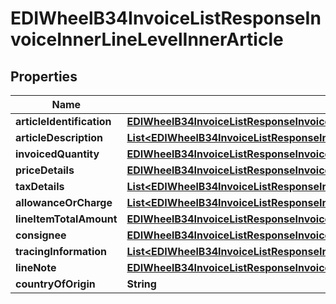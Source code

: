 

# EDIWheelB34InvoiceListResponseInvoiceInnerLineLevelInnerArticle


## Properties

| Name | Type | Description | Notes |
|------------ | ------------- | ------------- | -------------|
|**articleIdentification** | [**EDIWheelB34InvoiceListResponseInvoiceInnerLineLevelInnerArticleArticleIdentification**](EDIWheelB34InvoiceListResponseInvoiceInnerLineLevelInnerArticleArticleIdentification.md) |  |  |
|**articleDescription** | [**List&lt;EDIWheelB34InvoiceListResponseInvoiceInnerLineLevelInnerArticleArticleDescriptionInner&gt;**](EDIWheelB34InvoiceListResponseInvoiceInnerLineLevelInnerArticleArticleDescriptionInner.md) |  |  |
|**invoicedQuantity** | [**EDIWheelB34InvoiceListResponseInvoiceInnerLineLevelInnerArticleInvoicedQuantity**](EDIWheelB34InvoiceListResponseInvoiceInnerLineLevelInnerArticleInvoicedQuantity.md) |  |  [optional] |
|**priceDetails** | [**EDIWheelB34InvoiceListResponseInvoiceInnerLineLevelInnerArticlePriceDetails**](EDIWheelB34InvoiceListResponseInvoiceInnerLineLevelInnerArticlePriceDetails.md) |  |  |
|**taxDetails** | [**List&lt;EDIWheelB34InvoiceListResponseInvoiceInnerLineLevelInnerArticleTaxDetailsInner&gt;**](EDIWheelB34InvoiceListResponseInvoiceInnerLineLevelInnerArticleTaxDetailsInner.md) |  |  [optional] |
|**allowanceOrCharge** | [**List&lt;EDIWheelB34InvoiceListResponseInvoiceInnerLineLevelInnerArticleAllowanceOrChargeInner&gt;**](EDIWheelB34InvoiceListResponseInvoiceInnerLineLevelInnerArticleAllowanceOrChargeInner.md) |  |  [optional] |
|**lineItemTotalAmount** | [**EDIWheelB34InvoiceListResponseInvoiceInnerLineLevelInnerArticleLineItemTotalAmount**](EDIWheelB34InvoiceListResponseInvoiceInnerLineLevelInnerArticleLineItemTotalAmount.md) |  |  [optional] |
|**consignee** | [**EDIWheelB34InvoiceListResponseInvoiceInnerLineLevelInnerArticleConsignee**](EDIWheelB34InvoiceListResponseInvoiceInnerLineLevelInnerArticleConsignee.md) |  |  [optional] |
|**tracingInformation** | [**List&lt;EDIWheelB34InvoiceListResponseInvoiceInnerLineLevelInnerArticleTracingInformationInner&gt;**](EDIWheelB34InvoiceListResponseInvoiceInnerLineLevelInnerArticleTracingInformationInner.md) |  |  [optional] |
|**lineNote** | [**EDIWheelB34InvoiceListResponseInvoiceInnerLineLevelInnerArticleLineNote**](EDIWheelB34InvoiceListResponseInvoiceInnerLineLevelInnerArticleLineNote.md) |  |  [optional] |
|**countryOfOrigin** | **String** |  |  [optional] |



